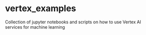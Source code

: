 # vertex_examples
Collection of jupyter notebooks and scripts on how to use Vertex AI services for machine learning
